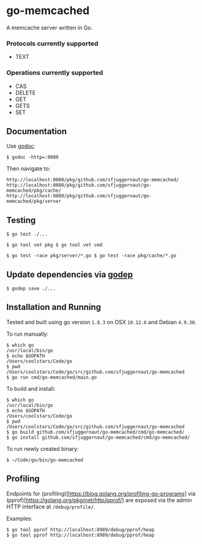 # go-memcached

A memcache server written in Go.

### Protocols currently supported
- TEXT

### Operations currently supported
- CAS
- DELETE
- GET
- GETS
- SET

## Documentation

Use [godoc](http://godoc.org/golang.org/x/tools/cmd/godoc):

`
$ godoc -http=:8080
`

Then navigate to:

```
http://localhost:8080/pkg/github.com/sfjuggernaut/go-memcached/
http://localhost:8080/pkg/github.com/sfjuggernaut/go-memcached/pkg/cache/
http://localhost:8080/pkg/github.com/sfjuggernaut/go-memcached/pkg/server
```

## Testing

`
$ go test ./...
`

`
$ go tool vet pkg
$ go tool vet cmd
`

`
$ go test -race pkg/server/*.go
$ go test -race pkg/cache/*.go
`

## Update dependencies via [godep](godephttps://github.com/tools/godep)

`
$ godep save ./...
`

## Installation and Running

Tested and built using go version `1.8.3` on OSX `10.12.6` and Debian `4.9.30`.

To run manually:

```
$ which go
/usr/local/bin/go
$ echo $GOPATH
/Users/coolstars/Code/go
$ pwd
/Users/coolstars/Code/go/src/github.com/sfjuggernaut/go-memcached
$ go run cmd/go-memcached/main.go
```

To build and install:

```
$ which go
/usr/local/bin/go
$ echo $GOPATH
/Users/coolstars/Code/go
$ pwd
/Users/coolstars/Code/go/src/github.com/sfjuggernaut/go-memcached
$ go build github.com/sfjuggernaut/go-memcached/cmd/go-memcached/
$ go install github.com/sfjuggernaut/go-memcached/cmd/go-memcached/
```

To run newly created binary:

```
$ ~/Code/go/bin/go-memcached
```

## Profiling

Endpoints for (profiling)[https://blog.golang.org/profiling-go-programs] via (pprof)[https://golang.org/pkg/net/http/pprof/] are exposed via the admin HTTP interface at `/debug/profile/`.

Examples:

```
$ go tool pprof http://localhost:8989/debug/pprof/heap
$ go tool pprof http://localhost:8989/debug/pprof/heap
```
